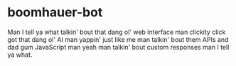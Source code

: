# boomhauer-bot
Man I tell ya what talkin' bout that dang ol' web interface man clickity click got that dang ol' AI man yappin' just like me man talkin' bout them APIs and dad gum JavaScript man yeah man talkin' bout custom responses man I tell ya what.
